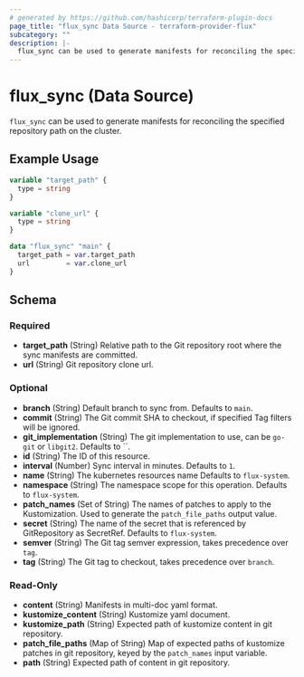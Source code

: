 ```yaml
---
# generated by https://github.com/hashicorp/terraform-plugin-docs
page_title: "flux_sync Data Source - terraform-provider-flux"
subcategory: ""
description: |-
  flux_sync can be used to generate manifests for reconciling the specified repository path on the cluster.
---
```


# flux_sync (Data Source)

`flux_sync` can be used to generate manifests for reconciling the specified repository path on the cluster.

## Example Usage

```terraform
variable "target_path" {
  type = string
}

variable "clone_url" {
  type = string
}

data "flux_sync" "main" {
  target_path = var.target_path
  url         = var.clone_url
}
```

<!-- schema generated by tfplugindocs -->
## Schema

### Required

- **target_path** (String) Relative path to the Git repository root where the sync manifests are committed.
- **url** (String) Git repository clone url.

### Optional

- **branch** (String) Default branch to sync from. Defaults to `main`.
- **commit** (String) The Git commit SHA to checkout, if specified Tag filters will be ignored.
- **git_implementation** (String) The git implementation to use, can be `go-git` or `libgit2`. Defaults to ``.
- **id** (String) The ID of this resource.
- **interval** (Number) Sync interval in minutes. Defaults to `1`.
- **name** (String) The kubernetes resources name Defaults to `flux-system`.
- **namespace** (String) The namespace scope for this operation. Defaults to `flux-system`.
- **patch_names** (Set of String) The names of patches to apply to the Kustomization. Used to generate the `patch_file_paths` output value.
- **secret** (String) The name of the secret that is referenced by GitRepository as SecretRef. Defaults to `flux-system`.
- **semver** (String) The Git tag semver expression, takes precedence over `tag`.
- **tag** (String) The Git tag to checkout, takes precedence over `branch`.

### Read-Only

- **content** (String) Manifests in multi-doc yaml format.
- **kustomize_content** (String) Kustomize yaml document.
- **kustomize_path** (String) Expected path of kustomize content in git repository.
- **patch_file_paths** (Map of String) Map of expected paths of kustomize patches in git repository, keyed by the `patch_names` input variable.
- **path** (String) Expected path of content in git repository.


